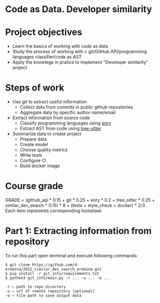 
# Code as Data. Developer similarity

# Project objectives
- Learn the basics of working with code as data
- Study the process of working with с git/GitHub API/programming languages classifier/code as AST
- Apply the knowlege in pratice to implement "Developer similarity" project  

# Steps of work
- Use git to extract useful information
    - Collect data from commits in public github repositories
    - Aggregate data by specific author name/email
- Extract information from source code
    - Classify programming languages using [enry](https://github.com/go-enry/go-enry)
    - Extract AST from code using [tree-sitter](https://github.com/tree-sitter/tree-sitter)
- Summarize data to create project
    - Prepare data
    - Create model
    - Choose quality metrics
    - Write tests
    - Configure CI
    - Build docker image

# Course grade
GRADE = (github_api * 0.15 + git * 0.25 + enry * 0.2 + tree_sitter * 0.25 + similar_dev_search * 0.15) * 8 + (tests + style_check + docker) * 2/3 \
Each item represents corresponding hometask


# Part 1: Extracting information from repository
To run this part open terminal and execute following commands:
```shell
$ git clone https://github.com/d-eremina/2022_similar_dev_search_eremina.git
$ pip install -r git_info/requirements.txt
$ python3 git_info/main.py -r ... -u ... -o ...
```
```
-r – path to repo directory
-u – url of remote repository [optional]
-o – file path to save output data
```
